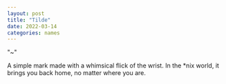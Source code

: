 ```yaml
---
layout: post
title: "Tilde"
date: 2022-03-14
categories: names
---
```


"~"

A simple mark made with a whimsical flick of the wrist. In the \*nix world, it brings you back home, no matter where you are.
